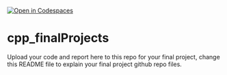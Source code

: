 [![Open in Codespaces](https://classroom.github.com/assets/launch-codespace-2972f46106e565e64193e422d61a12cf1da4916b45550586e14ef0a7c637dd04.svg)](https://classroom.github.com/open-in-codespaces?assignment_repo_id=19518161)
# cpp_finalProjects

Upload your code and report here to this repo for your final project, change this README file to explain your final project github repo files.
